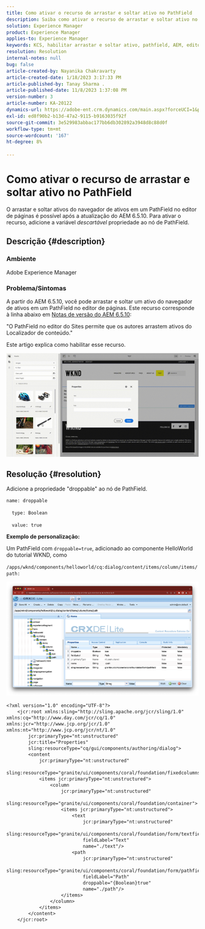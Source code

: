 ```yaml
---
title: Como ativar o recurso de arrastar e soltar ativo no PathField
description: Saiba como ativar o recurso de arrastar e soltar ativo no PathField no editor de páginas.
solution: Experience Manager
product: Experience Manager
applies-to: Experience Manager
keywords: KCS, habilitar arrastar e soltar ativo, pathfield, AEM, editor de páginas
resolution: Resolution
internal-notes: null
bug: false
article-created-by: Nayanika Chakravarty
article-created-date: 1/18/2023 3:17:33 PM
article-published-by: Tanay Sharma .
article-published-date: 11/8/2023 1:37:08 PM
version-number: 3
article-number: KA-20122
dynamics-url: https://adobe-ent.crm.dynamics.com/main.aspx?forceUCI=1&pagetype=entityrecord&etn=knowledgearticle&id=ac3fab38-4397-ed11-aad1-6045bd006b4b
exl-id: ed8f90b2-b13d-47a2-9115-b9163035f92f
source-git-commit: 3e529983abbac177bb6db302892a3948d8c88d0f
workflow-type: tm+mt
source-wordcount: '167'
ht-degree: 8%

---
```


# Como ativar o recurso de arrastar e soltar ativo no PathField


O arrastar e soltar ativos do navegador de ativos em um PathField no editor de páginas é possível após a atualização do AEM 6.5.10. Para ativar o recurso, adicione a variável *descartável* propriedade ao nó de PathField.

## Descrição {#description}


### Ambiente

Adobe Experience Manager

### Problema/Sintomas

A partir do AEM 6.5.10, você pode arrastar e soltar um ativo do navegador de ativos em um PathField no editor de páginas. Este recurso corresponde à linha abaixo em [Notas de versão do AEM 6.5.10](https://experienceleague.adobe.com/docs/experience-manager-65/release-notes/service-pack/6-5-10.html):

&quot;O PathField no editor do Sites permite que os autores arrastem ativos do Localizador de conteúdo.&quot;

Este artigo explica como habilitar esse recurso.

![](assets/___b33fab38-4397-ed11-aad1-6045bd006b4b___.gif)


## Resolução {#resolution}


Adicione a propriedade &quot;droppable&quot; ao nó de PathField.


```
name: droppable

  type: Boolean

  value: true
```


<b>Exemplo de personalização:</b>

Um PathField com `droppable=true`, adicionado ao componente HelloWorld do tutorial WKND, como

`/apps/wknd/components/helloworld/cq:dialog/content/items/column/items/path:`

![](assets/6106400f-2b07-ed11-82e4-00224808e483.png)


```
<?xml version="1.0" encoding="UTF-8"?>
    <jcr:root xmlns:sling="http://sling.apache.org/jcr/sling/1.0" xmlns:cq="http://www.day.com/jcr/cq/1.0" xmlns:jcr="http://www.jcp.org/jcr/1.0" xmlns:nt="http://www.jcp.org/jcr/nt/1.0"
        jcr:primaryType="nt:unstructured"
        jcr:title="Properties"
        sling:resourceType="cq/gui/components/authoring/dialog">
        <content
            jcr:primaryType="nt:unstructured"
            sling:resourceType="granite/ui/components/coral/foundation/fixedcolumns">
            <items jcr:primaryType="nt:unstructured">
                <column
                    jcr:primaryType="nt:unstructured"
                    sling:resourceType="granite/ui/components/coral/foundation/container">
                    <items jcr:primaryType="nt:unstructured">
                        <text
                            jcr:primaryType="nt:unstructured"
                            sling:resourceType="granite/ui/components/coral/foundation/form/textfield"
                            fieldLabel="Text"
                            name="./text"/>
                        <path
                            jcr:primaryType="nt:unstructured"
                            sling:resourceType="granite/ui/components/coral/foundation/form/pathfield"
                            fieldLabel="Path"
                            droppable="{Boolean}true"
                            name="./path"/>
                    </items>
                </column>
            </items>
        </content>
    </jcr:root>
```
